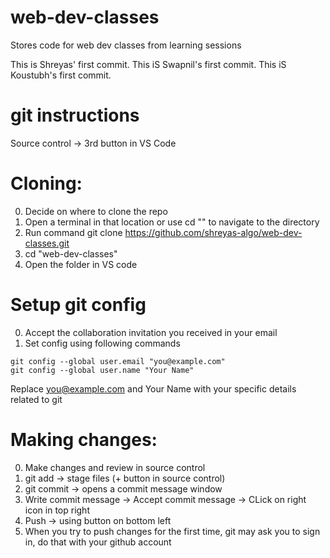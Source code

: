 # web-dev-classes
Stores code for web dev classes from learning sessions 

This is Shreyas' first commit.
This iS Swapnil's first commit.
This iS Koustubh's first commit.


# git instructions
Source control -> 3rd button in VS Code

# Cloning:

0. Decide on where to clone the repo
1. Open a terminal in that location or use cd "<location>" to navigate to the directory
3. Run command git clone https://github.com/shreyas-algo/web-dev-classes.git
4. cd "web-dev-classes"
5. Open the folder in VS code

# Setup git config
0. Accept the collaboration invitation you received in your email
1. Set config using following commands
```
git config --global user.email "you@example.com"
git config --global user.name "Your Name"
```
Replace you@example.com and Your Name with your specific details related to git

# Making changes:

0. Make changes and review in source control
1. git add -> stage files (+ button in source control)
2. git commit -> opens a commit message window
3. Write commit message -> Accept commit message -> CLick on right icon in top right
4. Push -> using button on bottom left
5. When you try to push changes for the first time, git may ask you to sign in, do that with your github account